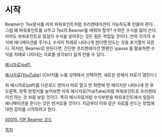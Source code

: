 # 시작

Beamer는 Tex문서를 마치 파워포인트처럼 프리젠테이션이 가능하도록 만들어 준다. 그럼 왜 파워포인트를 놔두고 Tex의 Beamer를 배워야 할까? 수학은 수식을 많이 쓴다. 아마도 파워포인트로 일일이 수식을 넣어주는 것든 힘든 작업일 것이다. 만약 각각의 수식에 에니메이션을 주거나, 수식이 차례로 나타나게 한다면 만드는 것을 포기할지 모른다. 하지만, Beamer로 만든다면, 간단한 프리젠테이션 명령인 \pause 를 활용하면 수식을 차례로 나타내는 자료를 생각보다 쉽게 만들 수 있다.

[예시자료(pdf)](./2018122901.pdf), 

[예시자료(YouTube)](https://youtu.be/RSxLUSVZPvY) 
(Ctrl키를 누를 상태에서 선택하면, 새로운 창에서 자료가 열린다.)

위 예시자료(pdf)를 다운로드 받아서 따로 열고 한 화면에 한 페이지만 나타나게 한 후 오른쪽, 왼쪽 방향키를 눌어보면 마치 예시자료(YubTube)처럼 파워포인트로 프리젠테이션 하는 것 처럼 보일 것이다. 특히 예시자료처럼 수식부분을 파워포인트에서 일일이 에니메이션을 준다는 것은 번거로울 것이다.
지금부터 이와 같은 자료를 만드는 방법에 대한 강의를 시작하려고 한다.

[00015 기본 Beamer 코드](./00015_기본_Beamer_코드.md)

[목차](./README.md)
